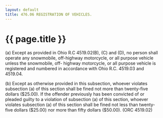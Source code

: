```yaml
---
layout: default 
title: 476.06 REGISTRATION OF VEHICLES.
---
```


{{ page.title }}
================

​(a) Except as provided in Ohio R.C 4519.02(B), (C) and (D), no person
shall operate any snowmobile, off-highway motorcycle, or all purpose
vehicle unless the snowmobile, off- highway motorcycle, or all purpose
vehicle is registered and numbered in accordance with Ohio R.C. 4519.03
and 4519.04.

​(b) Except as otherwise provided in this subsection, whoever violates
subsection (a) of this section shall be fined not more than twenty-five
dollars (\$25.00). If the offender previously has been convicted of or
pleaded guilty to a violation of subsection (a) of this section, whoever
violates subsection (a) of this section shall be fined not less than
twenty-five dollars (\$25.00) nor more than fifty dollars (\$50.00).
(ORC 4519.02)
